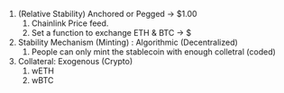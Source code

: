 1. (Relative Stability) Anchored or Pegged -> $1.00
   1. Chainlink Price feed.
   2. Set a function to exchange ETH & BTC -> $
2. Stability Mechanism (Minting) : Algorithmic (Decentralized)
   1. People can only mint the stablecoin with enough colletral (coded)
3. Collateral: Exogenous (Crypto)
   1. wETH
   2. wBTC

